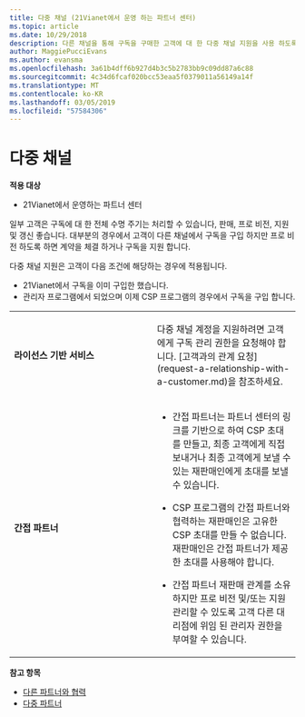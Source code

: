 ```yaml
---
title: 다중 채널 (21Vianet에서 운영 하는 파트너 센터)
ms.topic: article
ms.date: 10/29/2018
description: 다른 채널을 통해 구독을 구매한 고객에 대 한 다중 채널 지원을 사용 하도록 설정 하지만 프로 비전 하도록 하면 계약을 체결 하거나 구독을 지원 합니다.
author: MaggiePucciEvans
ms.author: evansma
ms.openlocfilehash: 3a61b4dff6b927d4b3c5b2783bb9c09dd87a6c88
ms.sourcegitcommit: 4c34d6fcaf020bcc53eaa5f0379011a56149a14f
ms.translationtype: MT
ms.contentlocale: ko-KR
ms.lasthandoff: 03/05/2019
ms.locfileid: "57584306"
---
```

# <a name="multi-channel"></a>다중 채널

**적용 대상**

-   21Vianet에서 운영하는 파트너 센터

일부 고객은 구독에 대 한 전체 수명 주기는 처리할 수 있습니다, 판매, 프로 비전, 지원 및 갱신 좋습니다. 대부분의 경우에서 고객이 다른 채널에서 구독을 구입 하지만 프로 비전 하도록 하면 계약을 체결 하거나 구독을 지원 합니다.

다중 채널 지원은 고객이 다음 조건에 해당하는 경우에 적용됩니다.

-   21Vianet에서 구독을 이미 구입한 했습니다. 
-   관리자 프로그램에서 되었으며 이제 CSP 프로그램의 경우에서 구독을 구입 합니다.

<table>
<colgroup>
<col width="50%" />
<col width="50%" />
</colgroup>
<tbody>
<tr class="odd">
<td><p><strong>라이선스 기반 서비스</strong></p></td>
<td><p>다중 채널 계정을 지원하려면 고객에게 구독 관리 권한을 요청해야 합니다. [고객과의 관계 요청](request-a-relationship-with-a-customer.md)을 참조하세요.</p></td>
</tr>
<tr class="odd">
<td><p><strong>간접 파트너</strong></p></td>
<td><ul>
<li><p>간접 파트너는 파트너 센터의 링크를 기반으로 하여 CSP 초대를 만들고, 최종 고객에게 직접 보내거나 최종 고객에게 보낼 수 있는 재판매인에게 초대를 보낼 수 있습니다.</p></li>
<li><p>CSP 프로그램의 간접 파트너와 협력하는 재판매인은 고유한 CSP 초대를 만들 수 없습니다. 재판매인은 간접 파트너가 제공한 초대를 사용해야 합니다.</p></li>
<li><p>간접 파트너 재판매 관계를 소유 하지만 프로 비전 및/또는 지원 관리할 수 있도록 고객 다른 대리점에 위임 된 관리자 권한을 부여할 수 있습니다.</p></li>
</ul></td>
</tr>
</tbody>
</table>

**참고 항목**

-   [다른 파트너와 협력](work-with-other-partners.md)
-   [다중 파트너](multipartner.md)
 

 

 




